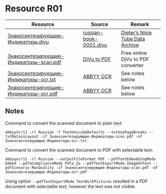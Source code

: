 # Resource R01

| Resource                                                                          | Source                                                                                           | Remark                                                                                     |
|-----------------------------------------------------------------------------------|--------------------------------------------------------------------------------------------------|--------------------------------------------------------------------------------------------|
| [Знакосинтезирующие-Индикаторы.djvu](./Знакосинтезирующие-Индикаторы.djvu)        | [russian-book-0001.djvu](http://www.tube-tester.com/sites/nixie/dat_arch/russian-book-0001.djvu) | [Dieter’s Nixie Tube Data Archive](http://www.tube-tester.com/sites/nixie/nixie-tubes.htm) |
| [Знакосинтезирующие-Индикаторы-scan.pdf](./Знакосинтезирующие-Индикаторы-ocr.pdf) | [DjVu to  PDF](https://djvu2pdf.com)                                                             | Free online DjVu to PDF converter                                                          |
| [Знакосинтезирующие-Индикаторы-ocr.txt](./Знакосинтезирующие-Индикаторы-ocr.txt)  | [ABBYY OCR](https://www.abbyy.com/ocr-sdk/)                                                      | See notes below                                                                            |
| [Знакосинтезирующие-Индикаторы-ocr.pdf](./Знакосинтезирующие-Индикаторы-scan.pdf) | [ABBYY OCR](https://www.abbyy.com/ocr-sdk/)                                                      | See notes below                                                                            |

## Notes

Command to convert the scanned document to plain text:

```shell
abbyyocr11 -rl Russian -f TextUnicodeDefaults --txtUsePageBreaks --txtRetainLayout -if Знакосинтезирующие-Индикаторы-scan.pdf -of Знакосинтезирующие-Индикаторы-ocr.txt
```

Command to convert the scanned document to PDF with selectable text:

```shell
abbyyocr11 -rl Russian --outputFileFormat PDF --pdfFontEmbeddingMode Embed --pdfaComplianceMode Pdfa_2a --pdfTextExportMode ImageOnText --pdfScenario MaxQuality -if Знакосинтезирующие-Индикаторы-scan.pdf -of Знакосинтезирующие-Индикаторы-ocr.pdf
```

Using option `--pdfTextExportMode TextWithPictures` resulted in a PDF document with selectable text, however the text
was not visible.
